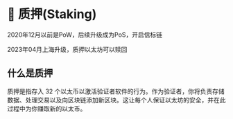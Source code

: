 # 🤝 质押(Staking)

2020年12月以前是PoW，后续升级成为PoS，开启信标链

2023年04月上海升级，质押以太坊可以赎回

## 什么是质押

质押是指存入 32 个以太币以激活验证者软件的行为。作为验证者，你将负责存储数据、处理交易以及向区块链添加新区块。这让每个人保证以太坊的安全，并在此过程中为你赚取新的以太币。
